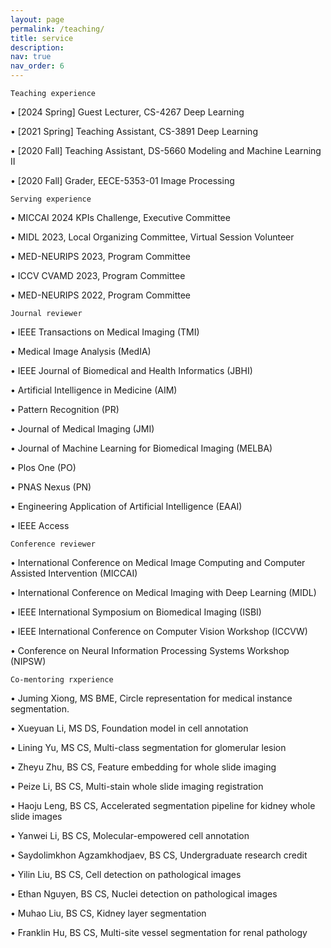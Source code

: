 ```yaml
---
layout: page
permalink: /teaching/
title: service
description: 
nav: true
nav_order: 6
---
```

`Teaching experience`

• [2024 Spring] Guest Lecturer, CS-4267 Deep Learning

• [2021 Spring] Teaching Assistant, CS-3891 Deep Learning 

• [2020   Fall] Teaching Assistant, DS-5660 Modeling and Machine Learning II

• [2020   Fall] Grader, EECE-5353-01 Image Processing 

`Serving experience`

• MICCAI 2024 KPIs Challenge, Executive Committee

• MIDL 2023, Local Organizing Committee, Virtual Session Volunteer

• MED-NEURIPS 2023, Program Committee

• ICCV CVAMD 2023, Program Committee

• MED-NEURIPS 2022, Program Committee

`Journal reviewer`

• IEEE Transactions on Medical Imaging (TMI)

• Medical Image Analysis (MedIA)

• IEEE Journal of Biomedical and Health Informatics (JBHI)

• Artificial Intelligence in Medicine (AIM)

• Pattern Recognition (PR)

• Journal of Medical Imaging (JMI)

• Journal of Machine Learning for Biomedical Imaging (MELBA)

• Plos One (PO) 

• PNAS Nexus (PN)

• Engineering Application of Artificial Intelligence (EAAI)

• IEEE Access

`Conference reviewer`

• International Conference on Medical Image Computing and Computer Assisted Intervention (MICCAI)

• International Conference on Medical Imaging with Deep Learning (MIDL)

• IEEE International Symposium on Biomedical Imaging (ISBI)

• IEEE International Conference on Computer Vision Workshop (ICCVW)

• Conference on Neural Information Processing Systems Workshop (NIPSW)

`Co-mentoring rxperience`

• Juming Xiong, MS BME, Circle representation for medical instance segmentation.

• Xueyuan Li, MS DS, Foundation model in cell annotation

• Lining Yu, MS CS, Multi-class segmentation for glomerular lesion

• Zheyu Zhu, BS CS, Feature embedding for whole slide imaging

• Peize Li, BS CS, Multi-stain whole slide imaging registration

• Haoju Leng, BS CS, Accelerated segmentation pipeline for kidney whole slide images

• Yanwei Li, BS CS, Molecular-empowered cell annotation

• Saydolimkhon Agzamkhodjaev, BS CS, Undergraduate research credit

• Yilin Liu, BS CS, Cell detection on pathological images

• Ethan Nguyen, BS CS, Nuclei detection on pathological images

• Muhao Liu, BS CS, Kidney layer segmentation

• Franklin Hu, BS CS, Multi-site vessel segmentation for renal pathology
